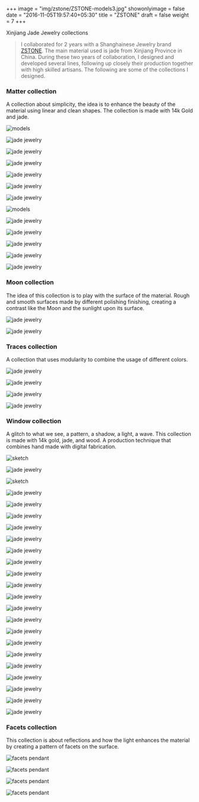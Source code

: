 +++
image = "img/zstone/ZSTONE-models3.jpg"
showonlyimage = false
date = "2016-11-05T19:57:40+05:30"
title = "ZSTONE"
draft = false
weight = 7
+++

Xinjiang Jade Jewelry collections
<!--more-->

>I collaborated for 2 years with a Shanghainese Jewelry brand [ZSTONE](https://www.zstone.com). The main material used is jade from Xinjiang Province in China.
During these two years of collaboration, I designed and developed several lines, following up closely their production together with high skilled artisans.
The following are some of the collections I designed.

### Matter collection

A collection about simplicity, the idea is to enhance the beauty of the material using linear and clean shapes.
The collection is made with 14k Gold and jade.

![models](/img/zstone/ZSTONE-models.jpg)

![jade jewelry](/img/zstone/zstone-5.jpg)

![jade jewelry](/img/zstone/zstone-2.jpg)

![jade jewelry](/img/zstone/zstone-6.jpg)

![jade jewelry](/img/zstone/zstone-9.jpg)

![jade jewelry](/img/zstone/ZSTONE-models5.jpg)

![jade jewelry](/img/zstone/zstone-11.jpg)
    
![models](/img/zstone/ZSTONE-models4.jpg)

![jade jewelry](/img/zstone/zstone-13.jpg)

![jade jewelry](/img/zstone/zstone-14.jpg)

![jade jewelry](/img/zstone/zstone-17.jpg)

![jade jewelry](/img/zstone/matter-earrings.jpg)

![jade jewelry](/img/zstone/matter-earrings3.jpg)

### Moon collection

The idea of this collection is to play with the surface of the material. Rough and smooth surfaces made by different polishing finishing, creating a contrast like the Moon and the sunlight upon its surface.

![jade jewelry](/img/zstone/zstone-3.jpg)

![jade jewelry](/img/zstone/zstone-8.jpg)


### Traces collection

A collection that uses modularity to combine the usage of different colors.

![jade jewelry](/img/zstone/zstone-4.jpg)

![jade jewelry](/img/zstone/scarabs-collection-all.jpg)

![jade jewelry](/img/zstone/nazca-pendant.jpg)

![jade jewelry](/img/zstone/zstone-7.jpg)


### Window collection

A glitch to what we see, a pattern, a shadow, a light, a wave.
This collection is made with 14k gold, jade, and wood. A production technique that combines hand made with digital fabrication.

![sketch](/img/zstone/Sketches-sky-collection2.jpg)

![jade jewelry](/img/zstone/zstone-15.jpg)

![sketch](/img/zstone/Sketches-sky-collection4.jpg)

![jade jewelry](/img/zstone/zstone-10.jpg)

![jade jewelry](/img/zstone/Sketches-sky-collection.jpg)

![jade jewelry](/img/zstone/Sky-Collection-2.jpg)

![jade jewelry](/img/zstone/SKY-COLLECTION-var11.jpg)

![jade jewelry](/img/zstone/Sketches-sky-collection3.jpg)

![jade jewelry](/img/zstone/Sky-Collection-1.jpg)

![jade jewelry](/img/zstone/SKY-COLLECTION-var12modified.jpg)

![jade jewelry](/img/zstone/SKY-COLLECTION-var1.jpg)

![jade jewelry](/img/zstone/SKY-COLLECTION-var2.jpg)

![jade jewelry](/img/zstone/SKY-COLLECTION-var3.jpg)

![jade jewelry](/img/zstone/SKY-COLLECTION-var4.jpg)

![jade jewelry](/img/zstone/SKY-COLLECTION-var5.jpg)

![jade jewelry](/img/zstone/SKY-COLLECTION-var6.jpg)

![jade jewelry](/img/zstone/SKY-COLLECTION-var7.jpg)

![jade jewelry](/img/zstone/SKY-COLLECTION-var8.jpg)

![jade jewelry](/img/zstone/SKY-COLLECTION-var9.jpg)

![jade jewelry](/img/zstone/SKY-COLLECTION-var10.jpg)

![jade jewelry](/img/zstone/SKY-COLLECTION-var14.jpg)

![jade jewelry](/img/zstone/SKY-COLLECTION-var15.jpg)

![jade jewelry](/img/zstone/SKY-COLLECTION-var13.jpg)


### Facets collection

This collection is about reflections and how the light enhances the material by creating a pattern of facets on the surface.

![facets pendant](/img/zstone/facets-necklace.jpg)

![facets pendant](/img/zstone/geomtric-3.jpg)

![facets pendant](/img/zstone/geomtric-4.jpg)

![facets pendant](/img/zstone/geomtric-5.jpg)




